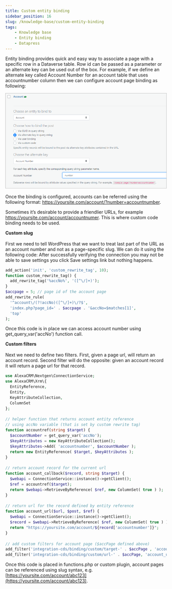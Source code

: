 ```yaml
---
title: Custom entity binding
sidebar_position: 16
slug: /knowledge-base/custom-entity-binding
tags:
    - Knowledge base
    - Entity binding
    - Datapress
---
```



Entity binding provides quick and easy way to associate a page with a specific row in a Dataverse table. Row id can be passed as a parameter or an alternate key can be used out of the box. For example, if we define an alternate key called Account Number for an account table that uses accountnumber column then we can configure account page binding as following:

![Configuration](../img/key.png)

Once the binding is configured, accounts can be referred using the following format: https://yoursite.com/account/?number=accountnumber.

Sometimes it’s desirable to provide a friendlier URLs, for example https://yoursite.com/account/accountnumer. This is where custom code binding needs to be used.

**Custom slug**<br></br>
First we need to tell WordPress that we want to treat last part of the URL as an account number and not as a page-specific slug. We can do it using the following code:
After successfully verifying the connection you may not be able to save settings you click Save settings link but nothing happens.

```php
add_action('init', 'custom_rewrite_tag', 10);
function custom_rewrite_tag() {
  add_rewrite_tag('%accNo%', '([^\/]+)');
}
$accpage = 5; // page id of the account page
add_rewrite_rule(
  '^account\/(?!accNo)([^\/]+)\/?$',
  'index.php?page_id=' . $accpage . '&accNo=$matches[1]',
  'top'
);
```

Once this code is in place we can access account number using get_query_var('accNo') function call.

**Custom filters** <br></br>
Next we need to define two filters. First, given a page url, will return an account record. Second filter will do the opposite: given an account record it will return a page url for that record.

```php
use AlexaCRM\Nextgen\ConnectionService;
use AlexaCRM\Xrm\{
  EntityReference,
  Entity,
  KeyAttributeCollection,
  ColumnSet
};

// helper function that returns account entity reference 
// using accNo variable (that is set by custom rewrite tag)
function accountref(string $target) {
  $accountNumber = get_query_var('accNo');
  $keyAttributes = new KeyAttributeCollection();
  $keyAttributes->Add( 'accountnumber', $accountNumber );
  return new EntityReference( $target, $keyAttributes );
}

// return account record for the current url
function account_callback($record, string $target) {
  $webapi = ConnectionService::instance()->getClient();
  $ref = accountref($target);
  return $webapi->RetrieveByReference( $ref, new ColumnSet( true ) );  
}

// return url for the record defined by entity reference
function account_url($url, $post, $ref) {
  $webapi = ConnectionService::instance()->getClient();
  $record = $webapi->RetrieveByReference( $ref, new ColumnSet( true ) );  
  return "https://yoursite.com/account/${record['accountnumber']}";
}

// add custom filters for account page ($accPage defined above)
add_filter('integration-cds/binding/custom/target-' . $accPage , 'account_callback', 10, 3);
add_filter('integration-cds/binding/custom/url-' . $accPage, 'account_url', 10, 3);
```

Once this code is placed in functions.php or custom plugin, account pages can be referenced using slug syntax, e.g. [https://yoursite.com/account/abc123](https://yoursite.com/account/abc123).